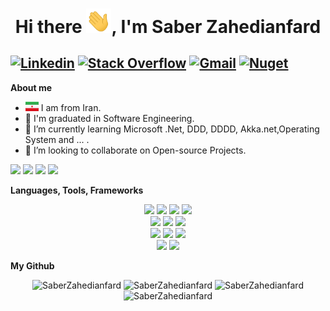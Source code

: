 <h1 align="center">Hi there <img src="https://github.com/saberzahed/saberzahed/blob/main/img/Hi.gif" width="40px">, I'm Saber Zahedianfard</h1>

[![Linkedin](https://img.shields.io/badge/-LinkedIn-222222?style=flat-square&logo=Linkedin&logoColor=white&link=https://www.linkedin.com/in/saberzahedianfard/)](https://www.linkedin.com/in/saberzahedianfard/)
[![Stack Overflow](https://img.shields.io/badge/-Stack%20Overflow-222222?style=flat-square&logo=stack-overflow&logoColor=white&link=https://stackoverflow.com/users/14275683/saber-zahedian-fard)](https://stackoverflow.com/users/14275683/saber-zahedian-fard)
[![Gmail](https://img.shields.io/badge/-Gmail-222222?style=flat-square&logo=gmail&logoColor=white&link=mailto:saberzahedy@gmail.com)](mailto:saberzahedy@gmail.com)
[![Nuget](https://img.shields.io/badge/-Nuget-222222?style=flat-square&logo=nuget&logoColor=white&link=https://www.nuget.org/profiles/SaberZahedianfard)](https://www.nuget.org/profiles/SaberZahedianfard)
---


<b>About me</b> <br>
- <img src='https://github.com/saberzahed/saberzahed/blob/main/IR.svg?raw=true' width='21' height='15'> I am from Iran.
- 🔭 I'm graduated in Software Engineering.
- 🌱 I’m currently learning Microsoft .Net, DDD, DDDD, Akka.net,Operating System and ... .
- 👯 I’m looking to collaborate on Open-source Projects.

![](https://img.shields.io/badge/Csharp-Developer-brightgreen) ![](https://img.shields.io/badge/dotnet-Lover-maroon) ![](https://img.shields.io/badge/Dotnet-Enthusiast-yellow) ![](https://img.shields.io/badge/Exp-9+yrs-red)

<b>Languages, Tools, Frameworks</b> <br/>
<p align="center">
<img src="http://img.shields.io/badge/-visualstudio-430098?style=plastic&logo=visualstudio&logoColor=white">
<img src="http://img.shields.io/badge/-Jetbrains Rider-orange?style=plastic&logo=rider&logoColor=black">
<img src="http://img.shields.io/badge/-Docker-whitesmoke?style=plastic&logo=docker&logoColor=black">
<img src="http://img.shields.io/badge/-Azure DevOps-blue?style=plastic&logo=tfs&logoColor=FFFFFF"> <br/>
<img src="http://img.shields.io/badge/-SQL Server-maroon?style=plastic&logo=microsoft-sql-server&logoColor=white">
<img src="http://img.shields.io/badge/-Akka.net-blue?style=plastic&logoColor=white">
<img src="http://img.shields.io/badge/-Git-F1502F?style=flat&logo=git&logoColor=FFFFFF"><br/>
<img src = "https://img.shields.io/badge/-HTML-E34F26?style=plastic&logo=html5&logoColor=white"> 
<img src = "https://img.shields.io/badge/-CSS3-1572B6?style=plastic&logo=css3&logoColor=white">
<img src="https://img.shields.io/badge/-Bootstrap-563D7C?style=plastic&logo=bootstrap&logoColor=white"><br/>
<img src="https://img.shields.io/badge/-JavaScript-eed718?style=fplasticlat&logo=javascript&logoColor=black">
<img src="http://img.shields.io/badge/-Github-000000?style=plastic&logo=github&logoColor=FFFFFF">
</p>
<b>My Github</b> <br/>
<p align="center">
    <img src="https://komarev.com/ghpvc/?username=saberzahed&style=flat" alt="SaberZahedianfard" /> 
    <img src="https://img.shields.io/github/followers/saberzahed.svg?style=flat&label=Follow&maxAge=2592000" alt="SaberZahedianfard" /> 
    <img src="https://github-readme-stats.vercel.app/api?username=saberzahed&show_icons=true" alt="SaberZahedianfard" /> 
    <img src="https://github-readme-stats.vercel.app/api/top-langs/?username=saberzahed&layout=compact" alt="SaberZahedianfard" /> 
</p>


